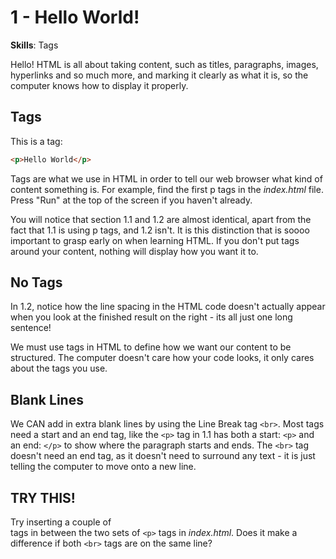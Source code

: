# 1 - Hello World!
**Skills**: Tags

Hello! HTML is all about taking content, such as titles, paragraphs, images, hyperlinks and so much more, and marking it clearly as what it is, so the computer knows how to display it properly.

## Tags
This is a tag:
```HTML
<p>Hello World</p>
```

Tags are what we use in HTML in order to tell our web browser what kind of content something is. 
For example, find the first p tags in the *index.html* file. Press "Run" at the top of the screen if you haven't already. 

You will notice that section 1.1 and 1.2 are almost identical, apart from the fact that 1.1 is using p tags, and 1.2 isn't. It is this distinction that is soooo important to grasp early on when learning HTML. If you don't put tags around your content, nothing will display how you want it to. 

## No Tags
In 1.2, notice how the line spacing in the HTML code doesn't actually appear when you look at the finished result on the right - its all just one long sentence!

We must use tags in HTML to define how we want our content to be structured. The computer doesn't care how your code looks, it only cares about the tags you use. 

## Blank Lines
We CAN add in extra blank lines by using the Line Break tag `<br>`.
Most tags need a start and an end tag, like the `<p>` tag in 1.1 has both a start: `<p>` and an end: `</p>` to show where the paragraph starts and ends.
The `<br>` tag doesn't need an end tag, as it doesn't need to surround any text - it is just telling the computer to move onto a new line.

## TRY THIS!
Try inserting a couple of <br> tags in between the two sets of `<p>` tags in *index.html*. Does it make a difference if both `<br>` tags are on the same line?